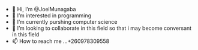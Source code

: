 - 👋 Hi, I’m @JoelMunagaba
- 👀 I’m interested in programming 
- 🌱 I’m currently purshing computer science
- 💞️ I’m looking to collaborate in this field so that i may become conversant in this field
- 📫 How to reach me ...+260978309558

<!---
JoelMunagaba/JoelMunagaba is a ✨ special ✨ repository because its `README.md` (this file) appears on your GitHub profile.
You can click the Preview link to take a look at your changes.
--->
